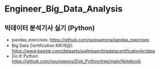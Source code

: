 # Engineer_Big_Data_Analysis
빅데이터 분석기사 실기 (Python)
---

- pandas_exercises: https://github.com/guipsamora/pandas_exercises
- Big Data Certification KR(캐글): https://www.kaggle.com/datasets/agileteam/bigdatacertificationkr/data
- Do it! Python: https://github.com/youngwoos/Doit_Python/tree/main/Notebook
